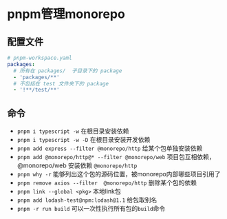 # pnpm管理monorepo

## 配置文件

```yml
# pnpm-workspace.yaml
packages:
  # 所有在 packages/  子目录下的 package
  - 'packages/**'
  # 不包括在 test 文件夹下的 package
  - '!**/test/**'
```

## 命令

+ `pnpm i typescript -w` 在根目录安装依赖
+ `pnpm i typescript -w -D` 在根目录安装开发依赖
+ `pnpm add express --filter @monorepo/http` 给某个包单独安装依赖
+ `pnpm add @monorepo/http@* --filter @monorepo/web` 项目包互相依赖，@monorepo/web 安装依赖 `@monorepo/http`
+ `pnpm why -r` 能够列出这个包的源码位置，被monorepo内部哪些项目引用了
+ `pnpm remove axios --filter  @monorepo/http` 删除某个包的依赖
+ `pnpm link --global <pkg>` 本地link包
+ `pnpm add lodash-test@npm:lodash@1.1` 给包取别名
+ `pnpm -r run build` 可以一次性执行所有包的`build`命令